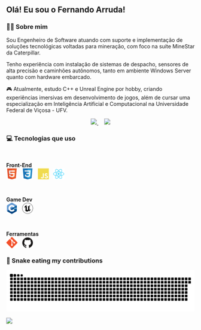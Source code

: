 

## Olá! Eu sou o Fernando Arruda!

### 👨‍💻 Sobre mim

Sou Engenheiro de Software atuando com suporte e implementação de soluções tecnológicas voltadas para mineração, com foco na suíte MineStar da Caterpillar.

Tenho experiência com instalação de sistemas de despacho, sensores de alta precisão e caminhões autônomos, tanto em ambiente Windows Server quanto com hardware embarcado.

🎮 Atualmente, estudo C++ e Unreal Engine por hobby, criando experiências imersivas em desenvolvimento de jogos, além de cursar uma especialização em Inteligência Artificial e Computacional na Universidade Federal de Viçosa - UFV.

<div align="center">
  <a href="https://github.com/fernandoarruda">
    <img height="180em" src="https://github-readme-stats.vercel.app/api?username=fernandoarruda&show_icons=true&theme=dark&include_all_commits=true&count_private=true"/>
  </a>
  &nbsp;&nbsp;&nbsp;
  <a href="https://github.com/fernandoarruda">
    <img height="180em" src="https://github-readme-stats.vercel.app/api/top-langs/?username=fernandoarruda&layout=compact&langs_count=7&theme=dark"/>
  </a>
</div>


### 💻 Tecnologias que uso
<br>

**Front-End**<br>
<img align="center" alt="HTML" src="https://raw.githubusercontent.com/devicons/devicon/master/icons/html5/html5-original.svg" width="30"/>
&nbsp;
<img align="center" alt="CSS" src="https://raw.githubusercontent.com/devicons/devicon/master/icons/css3/css3-original.svg" width="30"/>
&nbsp;
<img align="center" alt="JavaScript" src="https://raw.githubusercontent.com/devicons/devicon/master/icons/javascript/javascript-plain.svg" width="30"/>
&nbsp;
<img align="center" alt="React" src="https://raw.githubusercontent.com/devicons/devicon/master/icons/react/react-original.svg" width="30"/>

<br>

**Game Dev**<br>
<img align="center" alt="C++" src="https://raw.githubusercontent.com/devicons/devicon/master/icons/cplusplus/cplusplus-original.svg" width="30"/>
&nbsp;
<img align="center" alt="Unreal Engine" src="https://raw.githubusercontent.com/devicons/devicon/master/icons/unrealengine/unrealengine-original.svg" width="30"/>

<br>

**Ferramentas**<br>
<img align="center" alt="git" src="https://raw.githubusercontent.com/devicons/devicon/master/icons/git/git-original.svg" width="30"/>
&nbsp;
<img align="center" alt="github" src="https://raw.githubusercontent.com/devicons/devicon/master/icons/github/github-original.svg" width="30"/>


### 🐍 Snake eating my contributions

![snake gif](https://raw.githubusercontent.com/fernandoarruda/fernandoarruda/output/github-contribution-grid-snake.svg)


<div> 
  <a href="https://www.linkedin.com/in/fernando-arruda-88a8ab21/" target="_blank"><img src="https://img.shields.io/badge/-LinkedIn-%230077B5?style=for-the-badge&logo=linkedin&logoColor=white" target="_blank"></a> 
</div>
